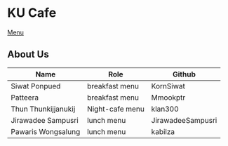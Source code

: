 # KU Cafe

[Menu](menu.md)

## About Us

| Name          | Role           | Github    |
| ------------- | -------------- | --------- |
| Siwat Ponpued | breakfast menu | KornSiwat |
| Patteera      | breakfast menu | Mmookptr  |
| Thun Thunkijjanukij | Night-cafe menu | klan300 |
| Jirawadee Sampusri | lunch menu   |  JirawadeeSampusri |
| Pawaris Wongsalung | lunch menu   | kabilza |
